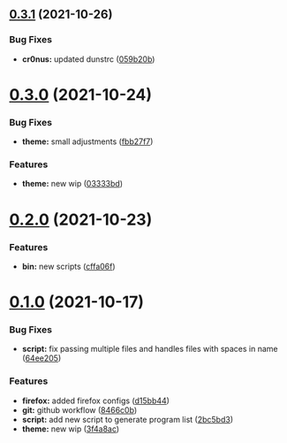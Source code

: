 ## [0.3.1](https://github.com/umgbhalla/dotstow/compare/v0.3.0...v0.3.1) (2021-10-26)


### Bug Fixes

* **cr0nus:** updated dunstrc ([059b20b](https://github.com/umgbhalla/dotstow/commit/059b20b13f7281413b3a0c5b4e1aaa6c21f4451f))



# [0.3.0](https://github.com/umgbhalla/dotstow/compare/v0.2.0...v0.3.0) (2021-10-24)


### Bug Fixes

* **theme:** small adjustments ([fbb27f7](https://github.com/umgbhalla/dotstow/commit/fbb27f7b4af6f3fa759c0338e3e7e8c8d3feae95))


### Features

* **theme:** new wip ([03333bd](https://github.com/umgbhalla/dotstow/commit/03333bd316150294244cb667ef23b961074a5d6c))



# [0.2.0](https://github.com/umgbhalla/dotstow/compare/v0.1.0...v0.2.0) (2021-10-23)


### Features

* **bin:** new scripts ([cffa06f](https://github.com/umgbhalla/dotstow/commit/cffa06f9162cc49dc37362e44664408cd26358f3))



# [0.1.0](https://github.com/umgbhalla/dotstow/compare/64ee2057c2069f6de363e2dd64105cae380f79fb...v0.1.0) (2021-10-17)


### Bug Fixes

* **script:** fix passing multiple files and handles files with spaces in name ([64ee205](https://github.com/umgbhalla/dotstow/commit/64ee2057c2069f6de363e2dd64105cae380f79fb))


### Features

* **firefox:** added firefox configs ([d15bb44](https://github.com/umgbhalla/dotstow/commit/d15bb44e510dae39533c6c87560b010cc71ab30b))
* **git:** github workflow ([8466c0b](https://github.com/umgbhalla/dotstow/commit/8466c0b36a95233b770d9eb9705ef8df1bb1294a))
* **script:** add new script to generate program list ([2bc5bd3](https://github.com/umgbhalla/dotstow/commit/2bc5bd31ed02ec8645c9839b88de0262767aa988))
* **theme:** new wip ([3f4a8ac](https://github.com/umgbhalla/dotstow/commit/3f4a8ac347f8c62476fa3b744ed921a61be6697f))



